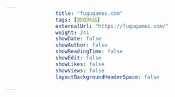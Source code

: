 ---
                title: "fugugames.com"
                tags: [游戏网站]
                externalUrl: "https://fugugames.com/"
                weight: 241
                showDate: false
                showAuthor: false
                showReadingTime: false
                showEdit: false
                showLikes: false
                showViews: false
                layoutBackgroundHeaderSpace: false
                ---

